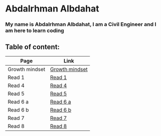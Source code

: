 # Abdalrhman Albdahat 
### My name is Abdalrhman Albdahat, I am a Civil Engineer and I am here to learn coding
## Table of content:
| Page | Link |
|------------ | -------------|
| Growth mindset | [Growth mindset](https://boodah96.github.io/reading-notes/README1) |
| Read 1 |  [Read 1](https://boodah96.github.io/reading-notes/read_1)|
| Read 4 |  [Read 4](https://boodah96.github.io/reading-notes/read4)|
| Read 5 |  [Read 5](https://boodah96.github.io/reading-notes/read5)|
| Read 6 a |  [Read 6 a](https://boodah96.github.io/reading-notes/read6a)|
| Read 6 b |  [Read 6 b](https://boodah96.github.io/reading-notes/read6b)|
| Read 7   |  [Read 7](https://boodah96.github.io/reading-notes/read7)|
| Read 8   |  [Read 8](https://boodah96.github.io/reading-notes/read8)|